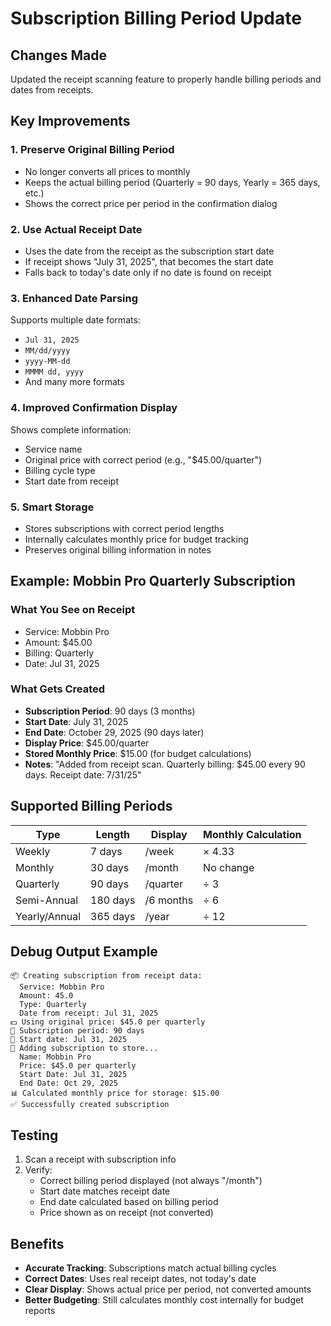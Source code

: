 # Subscription Billing Period Update

## Changes Made
Updated the receipt scanning feature to properly handle billing periods and dates from receipts.

## Key Improvements

### 1. **Preserve Original Billing Period**
- No longer converts all prices to monthly
- Keeps the actual billing period (Quarterly = 90 days, Yearly = 365 days, etc.)
- Shows the correct price per period in the confirmation dialog

### 2. **Use Actual Receipt Date**
- Uses the date from the receipt as the subscription start date
- If receipt shows "July 31, 2025", that becomes the start date
- Falls back to today's date only if no date is found on receipt

### 3. **Enhanced Date Parsing**
Supports multiple date formats:
- `Jul 31, 2025`
- `MM/dd/yyyy`
- `yyyy-MM-dd`
- `MMMM dd, yyyy`
- And many more formats

### 4. **Improved Confirmation Display**
Shows complete information:
- Service name
- Original price with correct period (e.g., "$45.00/quarter")
- Billing cycle type
- Start date from receipt

### 5. **Smart Storage**
- Stores subscriptions with correct period lengths
- Internally calculates monthly price for budget tracking
- Preserves original billing information in notes

## Example: Mobbin Pro Quarterly Subscription

### What You See on Receipt
- Service: Mobbin Pro
- Amount: $45.00
- Billing: Quarterly  
- Date: Jul 31, 2025

### What Gets Created
- **Subscription Period**: 90 days (3 months)
- **Start Date**: July 31, 2025
- **End Date**: October 29, 2025 (90 days later)
- **Display Price**: $45.00/quarter
- **Stored Monthly Price**: $15.00 (for budget calculations)
- **Notes**: "Added from receipt scan. Quarterly billing: $45.00 every 90 days. Receipt date: 7/31/25"

## Supported Billing Periods
| Type | Length | Display | Monthly Calculation |
|------|--------|---------|-------------------|
| Weekly | 7 days | /week | × 4.33 |
| Monthly | 30 days | /month | No change |
| Quarterly | 90 days | /quarter | ÷ 3 |
| Semi-Annual | 180 days | /6 months | ÷ 6 |
| Yearly/Annual | 365 days | /year | ÷ 12 |

## Debug Output Example
```
📦 Creating subscription from receipt data:
  Service: Mobbin Pro
  Amount: 45.0
  Type: Quarterly
  Date from receipt: Jul 31, 2025
💵 Using original price: $45.0 per quarterly
📅 Subscription period: 90 days
📆 Start date: Jul 31, 2025
🔄 Adding subscription to store...
  Name: Mobbin Pro
  Price: $45.0 per quarterly
  Start Date: Jul 31, 2025
  End Date: Oct 29, 2025
📊 Calculated monthly price for storage: $15.00
✅ Successfully created subscription
```

## Testing
1. Scan a receipt with subscription info
2. Verify:
   - Correct billing period displayed (not always "/month")
   - Start date matches receipt date
   - End date calculated based on billing period
   - Price shown as on receipt (not converted)

## Benefits
- **Accurate Tracking**: Subscriptions match actual billing cycles
- **Correct Dates**: Uses real receipt dates, not today's date
- **Clear Display**: Shows actual price per period, not converted amounts
- **Better Budgeting**: Still calculates monthly cost internally for budget reports
